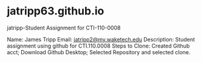 # jatripp63.github.io
jatripp-Student Assignment for CTI-110-0008 

Name: James Tripp 
Email: jatripp2@my.waketech.edu 
Description: Student assignment using github for CTI.110.0008 
Steps to Clone: Created Github acct; Download Github Desktop; Selected Repository and selected clone. 
